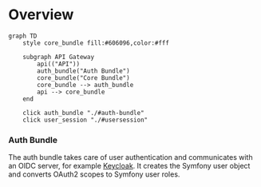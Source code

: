 # Overview

```mermaid
graph TD
    style core_bundle fill:#606096,color:#fff

    subgraph API Gateway
        api(("API"))
        auth_bundle("Auth Bundle")
        core_bundle("Core Bundle")
        core_bundle --> auth_bundle
        api --> core_bundle
    end

    click auth_bundle "./#auth-bundle"
    click user_session "./#usersession"
```

### Auth Bundle

The auth bundle takes care of user authentication and communicates with an OIDC
server, for example [Keycloak](https://www.keycloak.org). It creates the Symfony
user object and converts OAuth2 scopes to Symfony user roles.